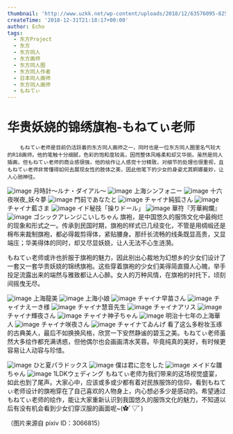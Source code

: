 ```yaml
---
thumbnail: 'http://www.uzkk.net/wp-content/uploads/2018/12/63576095-825x510.png'
createTime: '2018-12-31T21:18:17+00:00'
author: Echo
tags:
  - 东方Project
  - 东方
  - 东方同人
  - 东方画师
  - 东方同人图
  - 东方同人作者
  - 日本同人画师
  - 东方同人画师
  - もねてぃ
---
```


# 华贵妖娆的锦绣旗袍-もねてぃ老师

		もねてぃ老师是目前仍活跃着的东方同人画师之一，同时也是一位东方同人圈里名气较大的R18画师。他的笔触十分细腻，色彩的饱和度较高，因而整体风格柔和却又华丽。虽然是同人插画，但もねてぃ老师的商业感很强，他的绘作让人感觉十分精致，对细节的处理也很重视，且もねてぃ老师非常懂得如何去展现女性的肢体之美，因此他笔下的少女的身姿尤其婀娜曼妙，让人心驰神往。

![image](http://www.uzkk.net/wp-content/uploads/2018/12/56844886_p0.jpg)
月時計～ルナ・ダイアル～
![image](http://www.uzkk.net/wp-content/uploads/2018/12/57683628_p0.jpg)
上海シンフォニー
![image](http://www.uzkk.net/wp-content/uploads/2018/12/72199641_p0.jpg)
十六夜咲夜_妖々夢
![image](http://www.uzkk.net/wp-content/uploads/2018/12/66382172_p0.jpg)
門前であなたと
![image](http://www.uzkk.net/wp-content/uploads/2018/12/54113164_p0.jpg)
チャイナ純狐さん
![image](http://www.uzkk.net/wp-content/uploads/2018/12/56487980_p0.jpg)
チャイナ藍さま
![image](http://www.uzkk.net/wp-content/uploads/2018/12/62834884_p0.jpg)
イド秘技「操りドール」
![image](http://www.uzkk.net/wp-content/uploads/2018/12/63004325_p0.jpg)
華符『芳華絢爛』
![image](http://www.uzkk.net/wp-content/uploads/2018/12/71225052_p0.jpg)
ゴシックアレンジこいしちゃん
旗袍，是中国悠久的服饰文化中最绚烂的现象和形式之一。传承到民国时期，旗袍的样式已几经变化，不管是用绸缎还是棉布来裁制旗袍，都必得裁剪得体，紧贴腰身。那纤长流畅的线条既显高贵，又显端庄；华美得体的同时，却又尽显妖娆，让人无法不心生涟漪。

もねてぃ老师或许也折服于旗袍的魅力，因此别出心裁地为幻想乡的少女们设计了一套又一套华贵妖娆的锦绣旗袍。这些穿着旗袍的少女们美得简直摄人心魄，举手投足流露出来的端然与雅致都让人心醉。女人的万种风情，在旗袍的衬托下，顷刻间摇曳无尽。

![image](http://www.uzkk.net/wp-content/uploads/2018/12/60314538_p0.jpg)
上海龍美
![image](http://www.uzkk.net/wp-content/uploads/2018/12/61855006_p0.jpg)
上海小娘
![image](http://www.uzkk.net/wp-content/uploads/2018/12/63576095_p0.jpg)
チャイナ早苗さん
![image](http://www.uzkk.net/wp-content/uploads/2018/12/59554554_p0.jpg)
チャイナえーき様
![image](http://www.uzkk.net/wp-content/uploads/2018/12/59192484_p0.jpg)
チャイナ慧音先生
![image](http://www.uzkk.net/wp-content/uploads/2018/12/60263222_p0.jpg)
チャイナアリス
![image](http://www.uzkk.net/wp-content/uploads/2018/12/51683638_p0.jpg)
チャイナ輝夜さん
![image](http://www.uzkk.net/wp-content/uploads/2018/12/54226413_p0.jpg)
チャイナ神子ちゃん
![image](http://www.uzkk.net/wp-content/uploads/2018/12/70798219_p0.jpg)
明治十七年の上海華人
![image](http://www.uzkk.net/wp-content/uploads/2018/12/54130821_p0-1.jpg)
チャイナ咲夜さん
![image](http://www.uzkk.net/wp-content/uploads/2018/12/61838951_p0.jpg)
チャイナてゐんげ
看了这么多粉妆玉琢的古典美人，最后不如换换风格，欣赏一下安然静谧的碧玉之美。もねてぃ老师虽然大多绘作都充满诱惑，但他偶尔也会画画清水芙蓉。毕竟纯真的美好，有时候更容易让人动容与珍惜。

![image](http://www.uzkk.net/wp-content/uploads/2018/12/45347790_p0.jpg)
ひと夏パラドックス
![image](http://www.uzkk.net/wp-content/uploads/2018/12/46368171_p0.jpg)
僕は君に恋をした
![image](http://www.uzkk.net/wp-content/uploads/2018/12/67745046_p0.jpg)
メイドな雛ちゃん
![image](http://www.uzkk.net/wp-content/uploads/2018/12/54053568_p0.jpg)
1LDKウェディング
もねてぃ老师为我们带来的这场视觉盛宴，如此也到了尾声。大家心中，应该或多或少都有着对民族服饰的信仰，看到もねてぃ老师设计的旗袍穿在了自己喜欢的人物身上，内心想必多少是感动的。希望通过もねてぃ老师的绘作，能让大家重新认识到我国悠久的服饰文化的魅力，不知道以后有没有机会看到少女们穿汉服的画面呢~(✿ﾟ▽ﾟ)

（图片来源自 pixiv ID：3066815）
